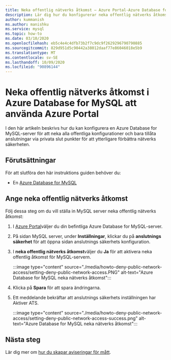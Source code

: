 ```yaml
---
title: Neka offentlig nätverks åtkomst – Azure Portal-Azure Database for MySQL
description: Lär dig hur du konfigurerar neka offentlig nätverks åtkomst med Azure Portal för din Azure Database for MySQL
author: kummanish
ms.author: manishku
ms.service: mysql
ms.topic: how-to
ms.date: 03/10/2020
ms.openlocfilehash: eb5c4e4c4dfb73b2f7c9dc9f2629296790790885
ms.sourcegitcommit: 829d951d5c90442a38012daaf77e86046018e5b9
ms.translationtype: MT
ms.contentlocale: sv-SE
ms.lasthandoff: 10/09/2020
ms.locfileid: "90896144"
---
```

# <a name="deny-public-network-access-in-azure-database-for-mysql-using-azure-portal"></a>Neka offentlig nätverks åtkomst i Azure Database for MySQL att använda Azure Portal

I den här artikeln beskrivs hur du kan konfigurera en Azure Database for MySQL-server för att neka alla offentliga konfigurationer och bara tillåta anslutningar via privata slut punkter för att ytterligare förbättra nätverks säkerheten.

## <a name="prerequisites"></a>Förutsättningar

För att slutföra den här instruktions guiden behöver du:

* En [Azure Database for MySQL](quickstart-create-mysql-server-database-using-azure-portal.md)

## <a name="set-deny-public-network-access"></a>Ange neka offentlig nätverks åtkomst

Följ dessa steg om du vill ställa in MySQL server neka offentlig nätverks åtkomst:

1. I [Azure Portal](https://portal.azure.com/)väljer du din befintliga Azure Database for MySQL-server.

1. På sidan MySQL server, under **Inställningar**, klickar du på **anslutnings säkerhet** för att öppna sidan anslutnings säkerhets konfiguration.

1. I **neka offentlig nätverks åtkomst**väljer du **Ja** för att aktivera neka offentlig åtkomst för MySQL-servern.

    :::image type="content" source="./media/howto-deny-public-network-access/setting-deny-public-network-access.PNG" alt-text="Azure Database for MySQL neka nätverks åtkomst":::

1. Klicka på **Spara** för att spara ändringarna.

1. Ett meddelande bekräftar att anslutnings säkerhets inställningen har Aktiver ATS.

    :::image type="content" source="./media/howto-deny-public-network-access/setting-deny-public-network-access-success.png" alt-text="Azure Database for MySQL neka nätverks åtkomst":::

## <a name="next-steps"></a>Nästa steg

Lär dig mer om [hur du skapar aviseringar för mått](howto-alert-on-metric.md).
